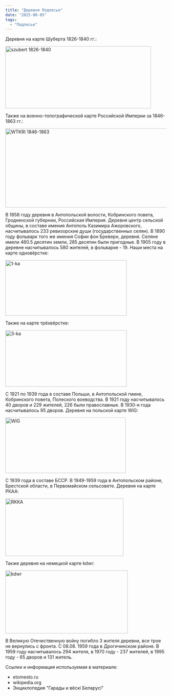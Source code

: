 ```yaml
---
title: "Деревня Подлесье"
date: "2025-08-05"
tags: 
  - "Подлесье"
---
```


Деревня на карте Шуберта 1826-1840 гг.:

<img width="455" height="194" alt="szubert 1826-1840" src="https://github.com/user-attachments/assets/bd5d24f1-46bd-4f47-8eb5-0e3a5d98abb3" />

Также на военно-топографической карте Российской Империи за 1846-1863 гг.:

<img width="563" height="246" alt="WTKRI 1846-1863" src="https://github.com/user-attachments/assets/c1ae20eb-ca6a-443a-a568-fd11e37445a3" />

В 1858 году деревня в Антопольской волости, Кобринского повета, Гродненской губернии, Российская Империя. Деревня центр сельской общины, в составе имения Антополь Казимира Ажоровского, насчитывалось 233 ревизорские души (государственных селян). В 1890 году фольварк того же имения Софии фон Бреверн, деревня. Селяне имели 460.5 десятин земли, 285 десятин были пригодные. В 1905 году в деревне насчитывалось 580 жителей, в фольварке - 19. Наши места на карте одновёрстке:

<img width="379" height="173" alt="1-ka" src="https://github.com/user-attachments/assets/f24dd103-712d-43ea-877c-6e0d3dd23069" />

Также на карте трёхвёрстке:

<img width="379" height="176" alt="3-ka" src="https://github.com/user-attachments/assets/b7f37d55-4ff6-4418-a2a6-6a1c6d97a127" />

С 1921 по 1939 года в составе Польши, в Антопольской гмине, Кобринского повета, Полеского воеводства. В 1921 году насчитывалось 40 дворов и 229 жителей, 226 были православные. В 1930-я года насчитывалось 95 дворов. Деревня на польской карте WIG:

<img width="376" height="173" alt="WIG" src="https://github.com/user-attachments/assets/b9c6619e-bbd3-446c-9e72-489e0b6050d9" />

С 1939 года в составе БССР. В 1949-1959 года в Антопольском районе, Брестской области, в Первомайском сельсовете. Деревня на карте РКАА:

<img width="369" height="179" alt="RKKA" src="https://github.com/user-attachments/assets/37ad401b-1f03-4873-89c5-182fb1733d2a" />

Также деревня на немецкой карте kdwr:

<img width="382" height="196" alt="kdwr" src="https://github.com/user-attachments/assets/c435d2be-4f89-4e68-81ab-38eaf81c3ff4" />

В Великую Отечественную войну погибло 3 жителя деревни, все трое не вернулись с фронта. С 08.08. 1959 года в Дрогичинском районе. В 1959 году насчитывалось 294 жителя, в 1970 году - 237 жителей, в 1995 году - 65 дворов и 131 житель.

Ссылки и информация используемая в материале:
- etomesto.ru
- wikipedia.org
- Энциклопедия "Гарады и вёскi Беларусi"

